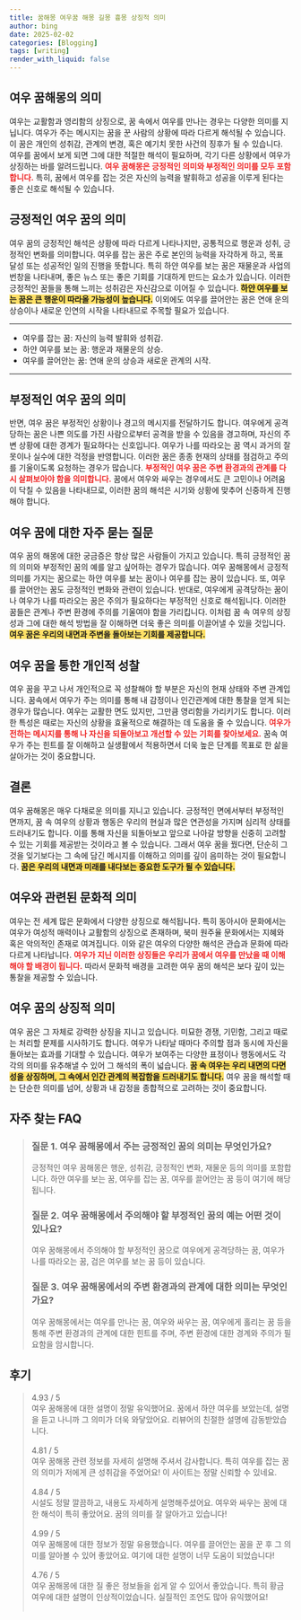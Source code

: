 ```yaml
---
title: 꿈해몽 여우꿈 해몽 길몽 흉몽 상징적 의미
author: bing
date: 2025-02-02
categories: [Blogging]
tags: [writing]
render_with_liquid: false
---
```



<h2 id='여우 꿈해몽의 의미'>여우 꿈해몽의 의미</h2>

<p>여우는 교활함과 영리함의 상징으로, 꿈 속에서 여우를 만나는 경우는 다양한 의미를 지닙니다. 여우가 주는 메시지는 꿈을 꾼 사람의 상황에 따라 다르게 해석될 수 있습니다. 이 꿈은 개인의 성취감, 관계의 변경, 혹은 예기치 못한 사건의 징후가 될 수 있습니다. 여우를 꿈에서 보게 되면 그에 대한 적절한 해석이 필요하며, 각기 다른 상황에서 여우가 상징하는 바를 알려드립니다. <b><span style="color: #ee2323;">여우 꿈해몽은 긍정적인 의미와 부정적인 의미를 모두 포함합니다.</span></b> 특히, 꿈에서 여우를 잡는 것은 자신의 능력을 발휘하고 성공을 이루게 된다는 좋은 신호로 해석될 수 있습니다.</p>

<h2 id='긍정적인 여우 꿈의 의미'>긍정적인 여우 꿈의 의미</h2>

<p>여우 꿈의 긍정적인 해석은 상황에 따라 다르게 나타나지만, 공통적으로 행운과 성취, 긍정적인 변화를 의미합니다. 여우를 잡는 꿈은 주로 본인의 능력을 자각하게 하고, 목표 달성 또는 성공적인 일의 진행을 뜻합니다. 특히 하얀 여우를 보는 꿈은 재물운과 사업의 번창을 나타내며, 좋은 뉴스 또는 좋은 기회를 기대하게 만드는 요소가 있습니다. 이러한 긍정적인 꿈들을 통해 느끼는 성취감은 자신감으로 이어질 수 있습니다. <b><span style="background-color: #ffe066;">하얀 여우를 보는 꿈은 큰 행운이 따라올 가능성이 높습니다.</span></b> 이외에도 여우를 끌어안는 꿈은 연애 운의 상승이나 새로운 인연의 시작을 나타내므로 주목할 필요가 있습니다.</p>

<hr />

<ul>
    <li>여우를 잡는 꿈: 자신의 능력 발휘와 성취감.</li>
    <li>하얀 여우를 보는 꿈: 행운과 재물운의 상승.</li>
    <li>여우를 끌어안는 꿈: 연애 운의 상승과 새로운 관계의 시작.</li>
</ul>

<hr />

<h2 id='부정적인 여우 꿈의 의미'>부정적인 여우 꿈의 의미</h2>

<p>반면, 여우 꿈은 부정적인 상황이나 경고의 메시지를 전달하기도 합니다. 여우에게 공격당하는 꿈은 나쁜 의도를 가진 사람으로부터 공격을 받을 수 있음을 경고하며, 자신의 주변 상황에 대한 경계가 필요하다는 신호입니다. 여우가 나를 따라오는 꿈 역시 과거의 잘못이나 실수에 대한 걱정을 반영합니다. 이러한 꿈은 종종 현재의 상태를 점검하고 주의를 기울이도록 요청하는 경우가 많습니다. <b><span style="color: #ee2323;">부정적인 여우 꿈은 주변 환경과의 관계를 다시 살펴보아야 함을 의미합니다.</span></b> 꿈에서 여우와 싸우는 경우에서도 큰 고민이나 어려움이 닥칠 수 있음을 나타내므로, 이러한 꿈의 해석은 시기와 상황에 맞추어 신중하게 진행해야 합니다.</p>

<h2 id='여우 꿈에 대한 자주 묻는 질문'>여우 꿈에 대한 자주 묻는 질문</h2>

<p>여우 꿈의 해몽에 대한 궁금증은 항상 많은 사람들이 가지고 있습니다. 특히 긍정적인 꿈의 의미와 부정적인 꿈의 예를 알고 싶어하는 경우가 많습니다. 여우 꿈해몽에서 긍정적 의미를 가지는 꿈으로는 하얀 여우를 보는 꿈이나 여우를 잡는 꿈이 있습니다. 또, 여우를 끌어안는 꿈도 긍정적인 변화와 관련이 있습니다. 반대로, 여우에게 공격당하는 꿈이나 여우가 나를 따라오는 꿈은 주의가 필요하다는 부정적인 신호로 해석됩니다. 이러한 꿈들은 관계나 주변 환경에 주의를 기울여야 함을 가리킵니다. 이처럼 꿈 속 여우의 상징성과 그에 대한 해석 방법을 잘 이해하면 더욱 좋은 의미를 이끌어낼 수 있을 것입니다. <b><span style="background-color: #ffe066;">여우 꿈은 우리의 내면과 주변을 돌아보는 기회를 제공합니다.</span></b></p>

<h2 id='여우 꿈을 통한 개인적 성찰'>여우 꿈을 통한 개인적 성찰</h2>

<p>여우 꿈을 꾸고 나서 개인적으로 꼭 성찰해야 할 부분은 자신의 현재 상태와 주변 관계입니다. 꿈속에서 여우가 주는 의미를 통해 내 감정이나 인간관계에 대한 통찰을 얻게 되는 경우가 많습니다. 여우는 교활한 면도 있지만, 그만큼 영리함을 가리키기도 합니다. 이러한 특성은 때로는 자신의 상황을 효율적으로 해결하는 데 도움을 줄 수 있습니다. <b><span style="color: #ee2323;">여우가 전하는 메시지를 통해 나 자신을 되돌아보고 개선할 수 있는 기회를 찾아보세요.</span></b> 꿈속 여우가 주는 힌트를 잘 이해하고 실생활에서 적용하면서 더욱 높은 단계를 목표로 한 삶을 살아가는 것이 중요합니다.</p>

<h2 id='결론'>결론</h2>

<p>여우 꿈해몽은 매우 다채로운 의미를 지니고 있습니다. 긍정적인 면에서부터 부정적인 면까지, 꿈 속 여우의 상황과 행동은 우리의 현실과 많은 연관성을 가지며 심리적 상태를 드러내기도 합니다. 이를 통해 자신을 되돌아보고 앞으로 나아갈 방향을 신중히 고려할 수 있는 기회를 제공받는 것이라고 볼 수 있습니다. 그래서 여우 꿈을 꿨다면, 단순히 그것을 잊기보다는 그 속에 담긴 메시지를 이해하고 의미를 깊이 음미하는 것이 필요합니다. <b><span style="background-color: #ffe066;">꿈은 우리의 내면과 미래를 내다보는 중요한 도구가 될 수 있습니다.</span></b></p>

<h2 id='여우와 관련된 문화적 의미'>여우와 관련된 문화적 의미</h2>

<p>여우는 전 세계 많은 문화에서 다양한 상징으로 해석됩니다. 특히 동아시아 문화에서는 여우가 여성적 매력이나 교활함의 상징으로 존재하며, 북미 원주율 문화에서는 지혜와 혹은 악의적인 존재로 여겨집니다. 이와 같은 여우의 다양한 해석은 관습과 문화에 따라 다르게 나타납니다. <b><span style="color: #ee2323;">여우가 지닌 이러한 상징들은 우리가 꿈에서 여우를 만났을 때 이해해야 할 배경이 됩니다.</span></b> 따라서 문화적 배경을 고려한 여우 꿈의 해석은 보다 깊이 있는 통찰을 제공할 수 있습니다.</p>

<h2 id='여우 꿈의 상징적 의미'>여우 꿈의 상징적 의미</h2>

<p>여우 꿈은 그 자체로 강력한 상징을 지니고 있습니다. 미묘한 경쟁, 기민함, 그리고 때로는 처리할 문제를 시사하기도 합니다. 여우가 나타날 때마다 주의할 점과 동시에 자신을 돌아보는 효과를 기대할 수 있습니다. 여우가 보여주는 다양한 표정이나 행동에서도 각각의 의미를 유추해낼 수 있어 그 해석의 폭이 넓습니다. <b><span style="background-color: #ffe066;">꿈 속 여우는 우리 내면의 다면성을 상징하며, 그 속에서 인간 관계의 복잡함을 드러내기도 합니다.</span></b> 여우 꿈을 해석할 때는 단순한 의미를 넘어, 상황과 내 감정을 종합적으로 고려하는 것이 중요합니다.</p>


<h2 id='자주_찾는_FAQ'>자주 찾는 FAQ</h2>
<div itemscope="" itemtype="https://schema.org/FAQPage"> 
<blockquote> 
<div itemscope="" itemprop="mainEntity" itemtype="https://schema.org/Question"> 
<h3 itemprop="name">질문 1. 여우 꿈해몽에서 주는 긍정적인 꿈의 의미는 무엇인가요?</h3> 
<div itemscope="" itemprop="acceptedAnswer" itemtype="https://schema.org/Answer"> 
<span itemprop="text"> 
<p>긍정적인 여우 꿈해몽은 행운, 성취감, 긍정적인 변화, 재물운 등의 의미를 포함합니다. 하얀 여우를 보는 꿈, 여우를 잡는 꿈, 여우를 끌어안는 꿈 등이 여기에 해당됩니다.</p> 
</span> 
</div> 
</div> 

<div itemscope="" itemprop="mainEntity" itemtype="https://schema.org/Question"> 
<h3 itemprop="name">질문 2. 여우 꿈해몽에서 주의해야 할 부정적인 꿈의 예는 어떤 것이 있나요?</h3> 
<div itemscope="" itemprop="acceptedAnswer" itemtype="https://schema.org/Answer"> 
<span itemprop="text"> 
<p>여우 꿈해몽에서 주의해야 할 부정적인 꿈으로 여우에게 공격당하는 꿈, 여우가 나를 따라오는 꿈, 검은 여우를 보는 꿈 등이 있습니다.</p> 
</span> 
</div> 
</div> 

<div itemscope="" itemprop="mainEntity" itemtype="https://schema.org/Question"> 
<h3 itemprop="name">질문 3. 여우 꿈해몽에서의 주변 환경과의 관계에 대한 의미는 무엇인가요?</h3> 
<div itemscope="" itemprop="acceptedAnswer" itemtype="https://schema.org/Answer"> 
<span itemprop="text"> 
<p>여우 꿈해몽에서는 여우를 만나는 꿈, 여우와 싸우는 꿈, 여우에게 홀리는 꿈 등을 통해 주변 환경과의 관계에 대한 힌트를 주며, 주변 환경에 대한 경계와 주의가 필요함을 암시합니다.</p> 
</span> 
</div> 
</div> 

</blockquote> 
</div>
<h2 id='후기'>후기</h2>
<div itemscope itemtype="https://schema.org/Product">
  <blockquote>
  <div itemprop="review" itemscope itemtype="https://schema.org/Review">
      <div itemprop="reviewRating" itemscope itemtype="https://schema.org/Rating"> <span itemprop="ratingValue">4.93</span> / <span itemprop="bestRating">5</span> </div>
      <span itemprop="reviewBody">여우 꿈해몽에 대한 설명이 정말 유익했어요. 꿈에서 하얀 여우를 보았는데, 설명을 듣고 나니까 그 의미가 더욱 와닿았어요. 리뷰어의 친절한 설명에 감동받았습니다.</span>
  </div>
  <br>
  <div itemprop="review" itemscope itemtype="https://schema.org/Review">
      <div itemprop="reviewRating" itemscope itemtype="https://schema.org/Rating"> <span itemprop="ratingValue">4.81</span> / <span itemprop="bestRating">5</span> </div>
      <span itemprop="reviewBody">여우 꿈해몽 관련 정보를 자세히 설명해 주셔서 감사합니다. 특히 여우를 잡는 꿈의 의미가 저에게 큰 성취감을 주었어요! 이 사이트는 정말 신뢰할 수 있네요.</span>
  </div>
  <br>
  <div itemprop="review" itemscope itemtype="https://schema.org/Review">
      <div itemprop="reviewRating" itemscope itemtype="https://schema.org/Rating"> <span itemprop="ratingValue">4.84</span> / <span itemprop="bestRating">5</span> </div>
      <span itemprop="reviewBody">시설도 정말 깔끔하고, 내용도 자세하게 설명해주셨어요. 여우와 싸우는 꿈에 대한 해석이 특히 좋았어요. 꿈의 의미를 잘 알아가고 있습니다!</span>
  </div>
  <br>
  <div itemprop="review" itemscope itemtype="https://schema.org/Review">
      <div itemprop="reviewRating" itemscope itemtype="https://schema.org/Rating"> <span itemprop="ratingValue">4.99</span> / <span itemprop="bestRating">5</span> </div>
      <span itemprop="reviewBody">여우 꿈해몽에 대한 정보가 정말 유용했습니다. 여우를 끌어안는 꿈을 꾼 후 그 의미를 알아볼 수 있어 좋았어요. 여기에 대한 설명이 너무 도움이 되었습니다!</span>
  </div>
  <br>
  <div itemprop="review" itemscope itemtype="https://schema.org/Review">
      <div itemprop="reviewRating" itemscope itemtype="https://schema.org/Rating"> <span itemprop="ratingValue">4.76</span> / <span itemprop="bestRating">5</span> </div>
      <span itemprop="reviewBody">여우 꿈해몽에 대한 질 좋은 정보들을 쉽게 알 수 있어서 좋았습니다. 특히 황금 여우에 대한 설명이 인상적이었습니다. 실질적인 조언도 많아 유익했어요!</span>
  </div>
  <br>
  </blockquote>
</div>
